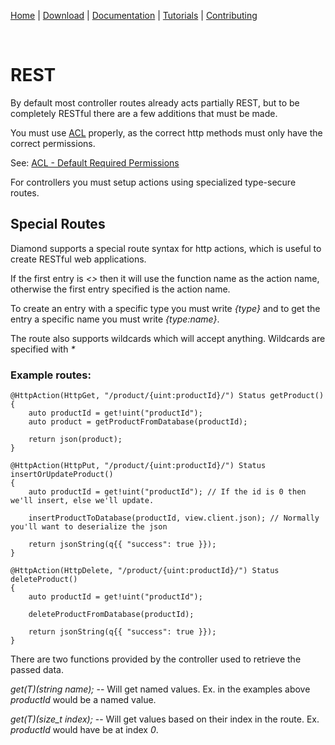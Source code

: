[Home](https://diamondmvc.github.io/Diamond/) | [Download](https://diamondmvc.github.io/Diamond/download) | [Documentation](https://diamondmvc.github.io/Diamond/docs) | [Tutorials](https://diamondmvc.github.io/Diamond/tutorials) | [Contributing](https://diamondmvc.github.io/Diamond/contributing)

<br>

# REST

By default most controller routes already acts partially REST, but to be completely RESTful there are a few additions that must be made.

You must use [ACL](https://diamondmvc.github.io/Diamond/docs/reference/acl/) properly, as the correct http methods must only have the correct permissions.

See: [ACL - Default Required Permissions](https://diamondmvc.github.io/Diamond/docs/reference/acl/#default-required-permissions)

For controllers you must setup actions using specialized type-secure routes.

## Special Routes

Diamond supports a special route syntax for http actions, which is useful to create RESTful web applications.

If the first entry is *\<>* then it will use the function name as the action name, otherwise the first entry specified is the action name.

To create an entry with a specific type you must write *{type}* and to get the entry a specific name you must write *{type:name}*.

The route also supports wildcards which will accept anything. Wildcards are specified with *\**

### Example routes:

```
@HttpAction(HttpGet, "/product/{uint:productId}/") Status getProduct()
{
    auto productId = get!uint("productId");
    auto product = getProductFromDatabase(productId);

    return json(product);
}
```

```
@HttpAction(HttpPut, "/product/{uint:productId}/") Status insertOrUpdateProduct()
{
    auto productId = get!uint("productId"); // If the id is 0 then we'll insert, else we'll update.

    insertProductToDatabase(productId, view.client.json); // Normally you'll want to deserialize the json

    return jsonString(q{{ "success": true }});
}
```

```
@HttpAction(HttpDelete, "/product/{uint:productId}/") Status deleteProduct()
{
    auto productId = get!uint("productId");

    deleteProductFromDatabase(productId);

    return jsonString(q{{ "success": true }});
}
```

There are two functions provided by the controller used to retrieve the passed data.

*get(T)(string name);* -- Will get named values. Ex. in the examples above *productId* would be a named value.

*get(T)(size_t index);* -- Will get values based on their index in the route. Ex. *productId* would have be at index *0*.
